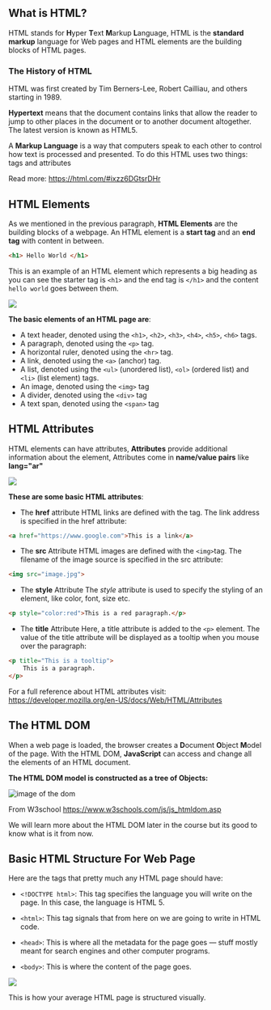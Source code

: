 ## What is HTML?
HTML stands for **H**yper **T**ext **M**arkup **L**anguage, HTML is the **standard markup** language for Web pages and HTML elements are the building blocks of HTML pages.

### The History of HTML
HTML was first created by Tim Berners-Lee, Robert Cailliau, and others starting in 1989.

**Hypertext** means that the document contains links that allow the reader to jump to other places in the document or to another document altogether. The latest version is known as HTML5.

A **Markup Language** is a way that computers speak to each other to control how text is processed and presented. To do this HTML uses two things: tags and attributes

Read more: https://html.com/#ixzz6DGtsrDHr


## HTML Elements
As we mentioned in the previous paragraph, **HTML Elements** are the building blocks of a webpage. An HTML element is a **start tag** and an **end tag** with content in between.

```html
<h1> Hello World </h1>
```

This is an example of an HTML element which represents a big heading as you can see the starter tag is `<h1>` and the end tag is `</h1>` and the content `hello world` goes between them.



![](https://www.bluekatanasoft.com/wp-content/uploads/element-structure.png)


**The basic elements of an HTML page are**:

- A text header, denoted using the `<h1>`, `<h2>`, `<h3>`, `<h4>`, `<h5>`, `<h6>` tags.
- A paragraph, denoted using the `<p>` tag.
- A horizontal ruler, denoted using the `<hr>` tag.
- A link, denoted using the `<a>` (anchor) tag.
- A list, denoted using the `<ul>` (unordered list), `<ol>` (ordered list) and `<li>` (list element) tags.
- An image, denoted using the `<img>` tag
- A divider, denoted using the `<div>` tag
- A text span, denoted using the `<span>` tag


## HTML Attributes
HTML elements can have attributes, **Attributes** provide additional information about the element, Attributes come in **name/value pairs** like **lang="ar"**


![](https://i.imgur.com/6Ux4eE0.jpg)


**These are some basic HTML attributes**:
- The **href** attribute 
HTML links are defined with the <a> tag. The link address is specified in the href attribute:

```html
<a href="https://www.google.com">This is a link</a>
```

- The **src** Attribute
HTML images are defined with the `<img>`tag. The filename of the image source is specified in the src attribute:

```html
<img src="image.jpg">
```

- The **style** Attribute
The *style* attribute is used to specify the styling of an element, like color, font, size etc.

```html
<p style="color:red">This is a red paragraph.</p>
```

- The **title** Attribute
Here, a title attribute is added to the `<p>` element. The value of the title attribute will be displayed as a tooltip when you mouse over the paragraph:

```html
<p title="This is a tooltip">
    This is a paragraph.
</p>
```


For a full reference about HTML attributes visit:
https://developer.mozilla.org/en-US/docs/Web/HTML/Attributes



## The HTML DOM
When a web page is loaded, the browser creates a **D**ocument **O**bject **M**odel of the page. With the HTML DOM, **JavaScript** can access and change all the elements of an HTML document.

**The HTML DOM model is constructed as a tree of Objects:**

![image of the dom](https://www.w3schools.com/js/pic_htmltree.gif)

From W3school https://www.w3schools.com/js/js_htmldom.asp

We will learn more about the HTML DOM later in the course but its good to know what is it from now.


## Basic HTML Structure For Web Page 
Here are the tags that pretty much any HTML page should have:

- `<!DOCTYPE html>`: This tag specifies the language you will write on the page. In this case, the language is HTML 5.

- `<html>`: This tag signals that from here on we are going to write in HTML code.

- `<head>`: This is where all the metadata for the page goes — stuff mostly meant for search engines and other computer programs.

- `<body>`: This is where the content of the page goes.



![](https://i.imgur.com/cWDj15R.jpg)

This is how your average HTML page is structured visually.
